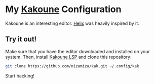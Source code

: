 # My [Kakoune](https://kakoune.org) Configuration

Kakoune is an interesting editor. [Helix](https://helix-editor.com) was heavily inspired by it.

## Try it out!

Make sure that you have the editor downloaded and installed on your system. Then, install
[Kakoune LSP](https://github.com/kakoune-lsp/kakoune-lsp) and clone this repository:

```sh
git clone https://github.com/nizamiza/kak.git ~/.config/kak
```

Start hacking!
